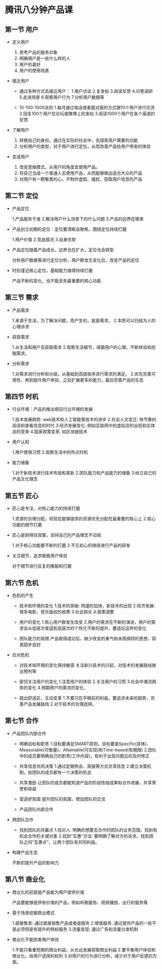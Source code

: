 # 腾讯八分钟产品课

## 第一节 用户
- 定义用户 

         
     1. 思考产品的服务对象
     2. 明确用户是一些什么样的人
     3. 用户的喜好
     4. 用户的使用场景 

- 接近用户

         
     - 通过多种方式去接近用户：
      1.用户访谈
      2.复发帖
      3.阅读反馈
      4.问卷调研
      5.走进场景
      6.观察用户行为
      7.分析用户数据等
    
     - 10-100-1000法则
      1.每月通过电话或者面对面的方式跟10个用户进行交流
      2.回复100个用户在论坛或微博上的发帖
      3.阅读1000个用户在各个渠道的反馈


- 了解用户 

       
     1. 转换自己的身份，通过在实际的社会中，去探索用户需要的功能
     2. 分析用户的类型，对于用户进行定位，从而改善产品给用户带来的体验

- 变成用户 

       
     1. 改变思维模式，从用户的角度去使用产品。
     2. 将自己当成一个普通人去使用产品，从而能够做出适合大众的产品
     3. 对用户有一颗敬畏的心，不制作虚假、骚扰、窃取用户信息的产品

## 第二节 定位
- 产品定位


    1.产品服务于谁
    2.解决用户什么场景下的什么问题
    3.产品的边界在哪里

- 产品创立初期的定位：定位要清晰且聚焦，围绕定位持续打磨


    1.用户价值
    2.竞品情况
    3.自身优势 

- 产品定位随着产品成长，边界也在扩大，定位也会转型


    分析用户数据等进行定位分析，用户群发生变化后，改变产品的定位
    
- 时刻谨记核心定位，基础能力值得持续打磨


    产品不断的变化，也不能丢失最重要的核心功能
    
## 第三节 需求
- 产品需求


    1.来源于生活，为了解决问题，而产生的，就是需求。
    2.本质可以归结为人的心理诉求

- 获取需求


    1.从生活和用户去获取需求
    2.观察生活细节，琢磨用户的心理，不断体验和挖掘需求。

- 分析需求


    1.对需求进行分析和分级，从基础到高级依序进行需求的满足。
    2.优先完善可用性，再到提升用户体验，之后扩展更多的能力，最后完善产品的生态
    
    
## 第四节 时机
- 行业环境：产品的推出顺应行业环境的发展


    1.技术发展趋势: web技术和人工智能等技术的进步
    2.社会人文变迁: 快节奏的阅读和查看信息的时代
    3.经济发展变化: 例如互联网中的虚拟店的出现和实体店的竞争
    4.国家政策变革: 如区块链技术

- 用户认知


    1.用户使用习惯
    2.观察生活中的热点时机

- 能力储备


    1.对于新技术进行技术布局和革新
    2.团队能力和产品能力的储备
    3.树立自己的产品文化理念

## 第五节 匠心
- 匠心是专注，对核心能力的持续打磨


    1.资源的合理分配，将现在能够提供的资源优先分配在最重要的核心上
    2.核心功能的细节打磨

- 匠心是耐得住寂寞，坚持自己的产品理念不动摇


    1.对于核心功能要不断的打磨
    2.不忘初心的继续进行产品的研发

- 关注细节，追求极致用户体验


    对于细节进行反复的推敲和打磨
    
    
## 第六节 危机
- 危机的产生


    - 技术和环境的变化
     1.技术的突破: 网速的加快，新技术的出现
     2.经济发展: 很多电影、音乐版权的收费
     3.社会舆论
     4.政策调整
     
    - 用户的变化
     1.核心用户群发生改变
     2.用户的需求在不断的演进，用户的需求会从低层次普适到高层次的个性化不断的提升，要适应这样的变化
    
    - 团队能力的局限
      产品取得成功后，缺少改变的勇气和未雨绸缪的思想，容易固步自封

- 应对危机


    - 对技术和环境的变化保持敏感
     关注新兴技术的兴起，对技术的发展路线做出预判等
     
    - 密切关注用户的变化
     1.注意用户的体验
     2.关注用户的习惯
     3.社会中潮流趋势的变化
     4.预期用户的需求的变化、

    - 跳出舒适区，主动变革
     1.不要只在乎眼前的利益，要追求未来的趋势，完善产品发展路线
     2.对于技术的合理选择。


## 第七节 合作
- 产品团队内部合作


    - 明确目标和职责
     1.目标要满足SMART原则，目标要是Specific(具体)、Measurable(可衡量)、Attainable(可实现)和Time-based(有期限)
     2.团队中的成员要明确自己的职责(工作内容)，有利于出现问题后的及时修正
     
    - 共享信息共同决策
     1.通过定期例会、周报等方式共享信息
     2.建立决策机制，给团队的成员都有一个决策的机会
     
    - 共享激励
     让团队的成员都能知道产品的阶段性结成果和合作进展，共享荣誉和收益

    - 营造好氛围
     提升团队的氛围，增加团队的交流
     
     - 产品团队内部合作

- 跨团队合作


    - 找到团队的共赢点
     1.找对人: 明确的想要去合作的团队的业务范围，找到有机会合作的关键对象
     2.找到“互惠”方法: 要明确了解对方的诉求，找到团队之间“互惠点”，让两个团队有共同利益。

- 构建产品生态


    不断的提升产品的影响力
    
## 第八节 商业化
- 商业化的前提是产品能为用户提供价值


    产品要能够提供有价值的产品，例如听歌服务、视频播放、出行的服务等
    
- 基于场景挖掘商业模式


    1.直接售卖: 通过直接销售产品或者是服务
    2.增值服务: 通过提供产品的一些不是必须但是有提升的特权服务
    3.流量变现: 通过广告和流量分发机制
    
- 商业化不能损害用户体验


    1.不能只看重短期的商业利益，从长远发展获取商业利益
    2.要平衡用户体验和商业化，给用户选择的权利
    3.对用户的行为进行分析，减少对于用户反感的方案。
    
